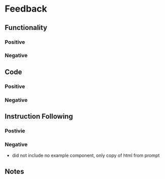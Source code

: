 # Feedback

## Functionality

### Positive

### Negative

## Code

### Positive

### Negative

## Instruction Following

### Postivie

### Negative

- did not include no example component, only copy of html from prompt

## Notes
